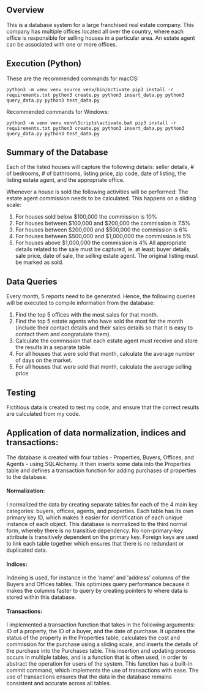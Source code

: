 ## Overview 

This is a database system for a large franchised real estate company. This company has multiple offices located all over the country, where each office is responsible for selling houses in a particular area. An estate agent can be associated with one or more offices.

## Execution (Python)

These are the recommended commands for macOS:

`
python3 -m venv venv
source venv/bin/activate
pip3 install -r requirements.txt
python3 create.py
python3 insert_data.py
python3 query_data.py
python3 test_data.py
`

Recommended commands for Windows:

`
python3 -m venv venv
venv\Scripts\activate.bat
pip3 install -r requirements.txt
python3 create.py
python3 insert_data.py
python3 query_data.py
python3 test_data.py
`

## Summary of the Database 

Each of the listed houses will capture the following details: seller details, # of bedrooms, # of bathrooms, listing price, zip code, date of listing, the listing estate agent, and the appropriate office.

Whenever a house is sold the following activities will be performed:
The estate agent commission needs to be calculated. This happens on a sliding scale:
1. For houses sold below $100,000 the commission is 10%
2. For houses between $100,000 and $200,000 the commission is 7.5%
3. For houses between $200,000 and $500,000 the commission is 6%
4. For houses between $500,000 and $1,000,000 the commission is 5%
5. For houses above $1,000,000 the commission is 4%
All appropriate details related to the sale must be captured, ie. at least: buyer details, sale price, date of sale, the selling estate agent.
The original listing must be marked as sold.

## Data Queries

Every month, 5 reports need to be generated. Hence, the following queries will be executed to compile information from the database:
1. Find the top 5 offices with the most sales for that month.
2. Find the top 5 estate agents who have sold the most for the month (include their contact details and their sales details so that it is easy to contact them and congratulate them).
3. Calculate the commission that each estate agent must receive and store the results in a separate table.
4. For all houses that were sold that month, calculate the average number of days on the market.
5. For all houses that were sold that month, calculate the average selling price

## Testing 

Fictitious data is created to test my code, and ensure that the correct results are calculated from my code.

## Application of data normalization, indices and transactions:

The database is created with four tables - Properties, Buyers, Offices, and Agents - using SQLAlchemy. It then inserts some data into the Properties table and defines a transaction function for adding purchases of properties to the database.

#### Normalization: 
I normalized the data by creating separate tables for each of the 4 main key categories: buyers, offices, agents, and properties. Each table has its own primary key ID, which makes it easier for identification of each unique instance of each object. This database is normalized to the third normal form, whereby there is no transitive dependency. No non-primary-key attribute is transitively dependent on the primary key. Foreign keys are used to link each table together which ensures that there is no redundant or duplicated data. 

#### Indices:
Indexing is used, for instance in the 'name' and 'address' columns of the Buyers and Offices tables. This optimizes query performance because it makes the columns faster to query by creating pointers to where data is stored within this database.

#### Transactions: 
I implemented a transaction function that takes in the following arguments: ID of a property, the ID of a buyer, and the date of purchase. It updates the status of the property in the Properties table, calculates the cost and commission for the purchase using a sliding scale, and inserts the details of the purchase into the Purchases table. This insertion and updating process occurs in  multiple tables, and is a function that is often used, in order to abstract the operation for users of the system. This function has a built-in commit command, which implements the use of transactions with ease. The use of transactions ensures that the data in the database remains consistent and accurate across all tables.

